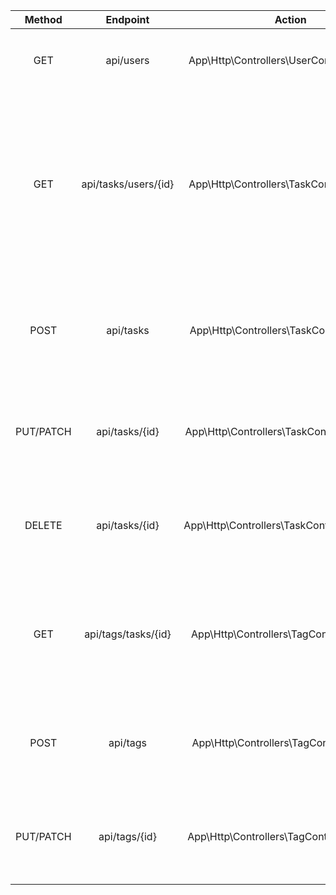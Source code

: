 |  Method   |       Endpoint       |                   Action                    |                                                        Description                                                        |
| :-------: | :------------------: | :-----------------------------------------: | :-----------------------------------------------------------------------------------------------------------------------: |
|    GET    |      api/users       |  App\Http\Controllers\UserController@index  |                                          ログインされたユーザーの id を取得する                                           |
|    GET    | api/tasks/users/{id} |  App\Http\Controllers\TaskController@index  | ログインしている user の id に一致する tasks テーブルのレコードを取得する、トップページでユーザー毎のタスク一覧を表示する |
|   POST    |      api/tasks       |  App\Http\Controllers\TaskController@store  |                              tasks テーブルのレコードを新規作成する。タスクの新規作成をする                               |
| PUT/PATCH |    api/tasks/{id}    | App\Http\Controllers\TaskController@update  |                               tasks テーブルの id のレコードを更新する。タスクの編集をする                                |
|  DELETE   |    api/tasks/{id}    | App\Http\Controllers\TaskController@destroy |                               tasks テーブルの id のレコードを削除する。タスクの削除をする                                |
|    GET    | api/tags/tasks/{id}  |  App\Http\Controllers\TagController@index   |                    タスクの id に一致する tags テーブルのレコードを取得する。タスク毎のタグを表示する                     |
|   POST    |       api/tags       |  App\Http\Controllers\TagController@store   |                                tags テーブルのレコードを新規作成する。タグの新規作成をする                                |
| PUT/PATCH |    api/tags/{id}     |  App\Http\Controllers\TagController@update  |                                  tags テーブルの id のレコードを更新する。タグの編集をす                                  |
